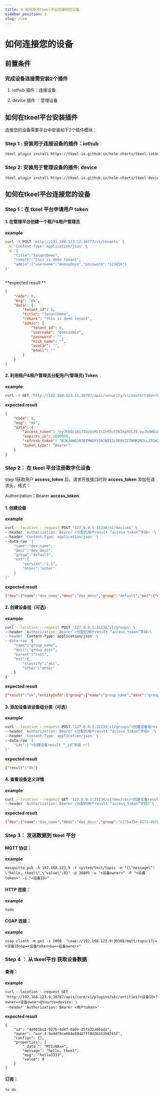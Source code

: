 ```yaml
---
title: 🌐 如何使用tkeel平台连接你的设备
sidebar_position: 3
slug: /use
---
```


# 如何连接您的设备 



## 前置条件

### 完成设备连接需安装2个插件
1. iothub 插件：连接设备

2. device 插件 ：管理设备



## 如何在tkeel平台安装插件



连接您的设备需要平台中安装如下2个插件模块：

### Step 1 : 安装用于连接设备的插件：iothub

```bash
tkeel plugin install https://tkeel-io.github.io/helm-charts/tkeel-iothub@v0.2.0 tkeel-iothub
```

###  Step 2:  安装用于管理设备的插件: device

```bash
tkeel plugin install https://tkeel-io.github.io/helm-charts/tkeel-device@v0.2.0 tkeel-device
```



## 如何在tkeel平台连接您的设备



### Step 1：在 tkeel 平台申请用户 token 



#### 1. 在管理平台创建一个租户&租户管理员

**example**

```bash
curl -X POST 'http://192.168.123.12:30777/v1/tenants' \
 -H 'Content-Type: application/json' \
 -d '{
    "title":"TenantDemo",
    "remark":"this is demo tenant",
    "admin":{"username":"demoadmin","password":"123456"}
}'
 
```

**expected result ** 

```json
{
    "code": 0,
    "msg": "ok",
    "data": {
        "tenant_id": 6,
        "title": "TenantDemo",
        "remark": "this is demo tenant",
        "admin": {
            "tenant_id": 6,
            "username": "demoadmin",
            "password": "",
            "nick_name": "",
            "avatar": "",
            "email": ""
        }
    }
}
```



#### 2. 利用租户&租户管理员分配用户(管理员) Token

**example**

```bash
curl -X GET 'http://192.168.123.11:30707/apis/security/v1/oauth/token?grant_type=password&username=6-demoadmin&password=123456'
```

**expected result** 

```json
{
    "code": 0,
    "msg": "ok",
    "data": {
        "access_token": "eyJhbGciOiJIUzUxMiIsInR5cCI6IkpXVCJ9.eyJhdWQiOiIwMDAwMDAiLCJleHAiOjE2NDE4NzY0MTksInN1YiI6InVzci02LWJmMTdkZTU4ZTgwNGYyODkxY2ZjZDFkMjM1M2RlYzgyIn0.B4WbYKr4kbAyEIKpXDPSYdicL-irl1bzJwWXPDltytrCuIGwlgWiByaglwWnJi7lwbYznhLku4yYQiwq4dHQRw",
        "expires_in": 3600000,
        "refresh_token": "NJK3NWQ1MJETMWQYYI01NZI2LTK0YZITNMM2MJLLZTGWZTM4",
        "token_type": "Bearer"
    }
}
```



### Step 2： 在 tkeel 平台注册数字化设备

step 1获取用户 **access_token** 后，请求开放接口时将 **access_token** 添加在请求头，格式：

Authorization：Bearer **access_token**

#### 1. 创建设备

**example**

```bash
curl --location --request POST '127.0.0.1:31234/v1/devices' \
--header 'Authorization: Bearer <分配的用户result “access_token”字段> '\
--header 'Content-Type: application/json' \
--data-raw '{
    "name":"dev_name",
    "desc":"dev_desc",
    "group":"default",
    "ext":{
        "version":"1.1",
        "other":"other"
    }
}'
```

**expected result**

```json
{"dev":{"name":"dev_name","desc":"dev_desc","group":"default","ext":{"other":"other","version":"1.1"}},"sysField":{"_id":"f2dbf4a9-bc0b-4dc4-9a3c-aac568e81cd3","_createdAt":1638347417928116200,"_updatedAt":1638347417928116200,"_enable":true,"_token":"eyJhbGciOiJIUzUxMiIsInR5cCI6IkpXVCJ9.eyJlbnRpdHlfaWQiOiJmMmRiZjRhOS1iYzBiLTRkYzQtOWEzYy1hYWM1NjhlODFjZDMiLCJlbnRpdHlfdHlwZSI6ImRldmljZSIsImV4cCI6MTY2OTg4MzQxNywib3duZXIiOiJ1c3ItNC05YTRkZjljZTYwNGU4MDQ0ZmZmMGQzNjE1Mzk0NzQ1ZiJ9.L9o4ixGnqQqFAuEkqkjfxmAUUovammgQm8iKPVQhjBavpv9SF3xuWohvNNij5TFXeO_ejHOGm8vfLebKgcyX3g"}}
```



#### 2. 创建设备组（可选）

**example**

```bash
curl --location --request POST '127.0.0.1:31234/v1/groups' \
--header 'Authorization: Bearer <分配的用户result “access_token”字段>\
--header 'Content-Type: application/json' \
--data-raw '{
    "name":"group_name",
    "desc":"group desc",
    "parent":"root",
    "ext":{
        "classify":"abc",
        "other":"ohter"
    }
}'
```

**expected result**

```json
{"result":"ok","entityInfo":{"group":{"name":"group_name","desc":"group desc","parent":"root","ext":{"classify":"abc","other":"ohter"}},"subIds":{},"sysField":{"_id":"c175a35e-4171-4bf0-b53b-8d05caf2e394","_createdAt":1638348873147219200,"_updatedAt":1638348873147219500}}}
```



#### 3. 添加设备进设备组分类（可选）

**example**

```bash
curl --location --request POST '127.0.0.1:31234/v1/groups/<创建设备组result “_id” 字段>/items' \
--header 'Authorization: Bearer <分配的用户result “access_token”字段> '\
--header 'Content-Type: application/json' \
--data-raw '{
    "ids":["<创建设备result “_id”字段 >"]
}'
```

**expected result**

```json
{"result":"Ok"}
```



#### 4. 查看设备定义详情

**example**

```bash
curl --location --request GET '127.0.0.1:31234/v1/devices/<创建设备result “_id”字段>' \
--header 'Authorization: Bearer <分配的用户result “access_token”字段>'\
```

**expected result**

```json
{"dev":{"name":"dev_name","desc":"dev_desc","group":"c175a35e-4171-4bf0-b53b-8d05caf2e394","ext":{"other":"other","version":"1.1"}},"sysField":{"_id":"f2dbf4a9-bc0b-4dc4-9a3c-aac568e81cd3","_createdAt":1638347417928116200,"_updatedAt":1638347417928116200,"_enable":true,"_token":"eyJhbGciOiJIUzUxMiIsInR5cCI6IkpXVCJ9.eyJlbnRpdHlfaWQiOiJmMmRiZjRhOS1iYzBiLTRkYzQtOWEzYy1hYWM1NjhlODFjZDMiLCJlbnRpdHlfdHlwZSI6ImRldmljZSIsImV4cCI6MTY2OTg4MzQxNywib3duZXIiOiJ1c3ItNC05YTRkZjljZTYwNGU4MDQ0ZmZmMGQzNjE1Mzk0NzQ1ZiJ9.L9o4ixGnqQqFAuEkqkjfxmAUUovammgQm8iKPVQhjBavpv9SF3xuWohvNNij5TFXeO_ejHOGm8vfLebKgcyX3g"}}
```



### Step 3： 发送数据到 tkeel 平台



#### MQTT 协议：

**example**

```
mosquitto_pub -h 192.168.123.9 -t system/test/topic -m "{\"message\": \"hello, tkeel\",\"value\":0}" -p 30805 -u "<设备owner>" -P "<设备token>" -i "<设备ID>"
```


#### HTTP 连接：

**example**

```
todo
```



#### COAP 连接：

**example**

```
coap-client -m get -s 1000  "coap://192.168.123.9:30588/mqtt/topic1?c=<设备ID>&p=<设备token>&u=<设备owner>"
```



### Step 4 ： 从 tkeel平台 获取设备数据
#### 查询：

**example**

```
curl --location --request GET 'http://192.168.123.9:30707/apis/core/v1/plugins/abc/entities/<设备ID>?owner=<设备owner>@source=device' \
--header 'Authorization: Bearer <用户token>'
```

**expected result**

```
{
    "id": "4e901bc2-927b-4d4f-8a0e-25fa32a66ada",
    "owner": "usr-4-9a4df9ce604e8044fff0d3615394745f",
    "configs": {},
    "properties": {
        "_data_": "MTIzNA==",
        "message": "hello, tkeel",
        "msg": "hello3333",
        "value": 0
    }
}
```



#### 订阅：

```
to do
```
